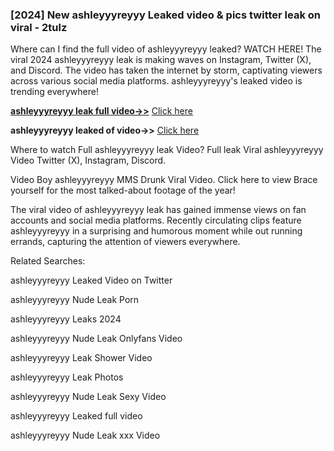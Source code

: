 ### [2024] New ashleyyyreyyy Leaked video & pics twitter leak on viral - 2tulz
Where can I find the full video of ashleyyyreyyy leaked? WATCH HERE! The viral 2024 ashleyyyreyyy leak is making waves on Instagram, Twitter (X), and Discord. The video has taken the internet by storm, captivating viewers across various social media platforms. ashleyyyreyyy's leaked video is trending everywhere!


**[ashleyyyreyyy leak full video->>](http://wildbook.top/wildbook8git)** [Click here](http://wildbook.top/wildbook8git)

**ashleyyyreyyy leaked of video->>** [Click here](http://wildbook.top/wildbook8git)


Where to watch Full ashleyyyreyyy leak Video? Full leak Viral ashleyyyreyyy Video Twitter (X), Instagram, Discord.

Video Boy ashleyyyreyyy MMS Drunk Viral Video. Click here to view Brace yourself for the most talked-about footage of the year!

The viral video of ashleyyyreyyy leak has gained immense views on fan accounts and social media platforms. Recently circulating clips feature ashleyyyreyyy in a surprising and humorous moment while out running errands, capturing the attention of viewers everywhere.


Related Searches:

ashleyyyreyyy Leaked Video on Twitter

ashleyyyreyyy Nude Leak Porn

ashleyyyreyyy Leaks 2024

ashleyyyreyyy Nude Leak Onlyfans Video

ashleyyyreyyy Leak Shower Video

ashleyyyreyyy Leak Photos

ashleyyyreyyy Nude Leak Sexy Video

ashleyyyreyyy Leaked full video

ashleyyyreyyy Nude Leak xxx Video

